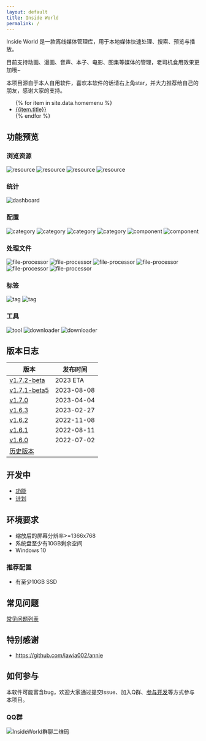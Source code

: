```yaml
---
layout: default
title: Inside World
permalink: /
---
```


Inside World 是一款离线媒体管理库，用于本地媒体快速处理、搜索、预览与播放。

目前支持动画、漫画、音声、本子、电影、图集等媒体的管理，老司机食用效果更加哦~

本项目源自于本人自用软件，喜欢本软件的话请右上角star，并大力推荐给自己的朋友，感谢大家的支持。

<ul>
{% for item in site.data.homemenu %}
    <li>
        <a href="#{{item.title}}">{{item.title}}</a>
    </li>
{% endfor %}
</ul>

## 功能预览

### 浏览资源
![resource](/img/resource-1.png)
![resource](/img/resource-filter.png)
![resource](/img/resource-detail-lists-1.png)
![resource](/img/resource-detail-2.png)

### 统计
![dashboard](/img/dashboard.png)

### 配置
![category](/img/category.png)
![category](/img/categary-path-segment-matcher-1.png)
![category](/img/categary-path-segment-matcher-2.png)
![category](/img/categary-path-segment-matcher-4.png)
![component](/img/category-component-2.png)
![component](/img/category-component-3.png)

### 处理文件
![file-processor](/img/file-processor-2-main.png)
![file-processor](/img/file-processor-3-wrap.gif)
![file-processor](/img/file-processor-5-merge.gif)
![file-processor](/img/file-processor-6-extract.gif)
![file-processor](/img/file-processor-7-decompress.gif)
![file-processor](/img/file-processor-8-delete-same-name-entries.gif)

### 标签
![tag](/img/tag-1.png)
![tag](/img/tag-2.png)

### 工具
![tool](/img/tool-frequent.png)
![downloader](/img/downloader-1.png)
![downloader](/img/downloader-2.png)

## 版本日志

| 版本 | 发布时间 |
| ------------- | ------------- |
| [v1.7.2-beta](https://github.com/anobaka/InsideWorld/milestone/38) | 2023 ETA |
| [v1.7.1-beta5](https://github.com/anobaka/InsideWorld/releases/tag/v1.7.1-beta5) | 2023-08-08 |
| [v1.7.0](https://github.com/anobaka/InsideWorld/releases/tag/v1.7.0) | 2023-04-04 |
| [v1.6.3](https://github.com/anobaka/InsideWorld/releases/tag/v1.6.3) | 2023-02-27 |
| [v1.6.2](https://github.com/anobaka/InsideWorld/releases/tag/v1.6.2) | 2022-11-08 |
| [v1.6.1](https://github.com/anobaka/InsideWorld/releases/tag/v1.6.1) | 2022-08-11 |
| [v1.6.0](https://github.com/anobaka/InsideWorld/releases/tag/v1.6.0) | 2022-07-02 |
| [历史版本](https://github.com/anobaka/InsideWorld/releases) | |

## 开发中

+ [功能](https://github.com/Bakabase/InsideWorld/milestones)
+ [计划](https://github.com/Bakabase/InsideWorld/projects/1)

## 环境要求

+ 缩放后的屏幕分辨率>=1366x768
+ 系统盘至少有10GB剩余空间
+ Windows 10

### 推荐配置

+ 有至少10GB SSD

## 常见问题

[常见问题列表](https://github.com/Bakabase/InsideWorld/issues?q=is%3Aissue+sort%3Aupdated-desc+is%3Aclosed+label%3Adocumentation)

## 特别感谢

+ https://github.com/iawia002/annie

## 如何参与

本软件可能富含bug，欢迎大家通过提交Issue、加入Q群、[参与开发](/dev)等方式参与本项目。

### QQ群

![InsideWorld群聊二维码](https://user-images.githubusercontent.com/2888789/146117768-7d92af78-37ca-426e-a820-97b896b591eb.png)